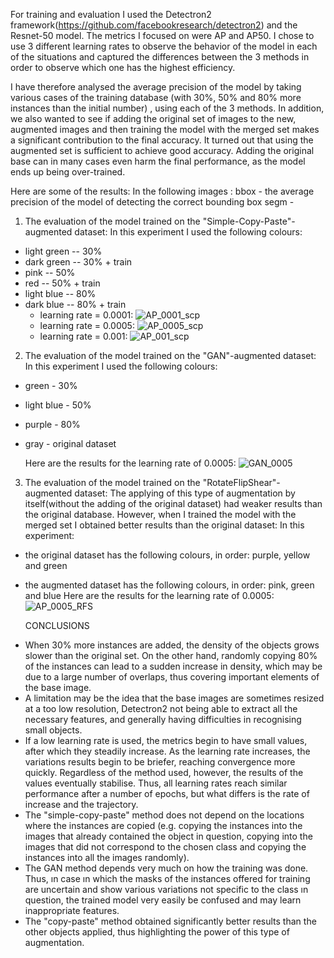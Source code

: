 For training and evaluation I used the Detectron2 framework(https://github.com/facebookresearch/detectron2) and the Resnet-50 model. The metrics I focused on were AP and AP50. I chose to use 3 different learning rates to observe the behavior of the model in each of the situations and captured the differences between the 3 methods in order to observe which one has the highest efficiency.

I have therefore analysed the average precision of the model by taking various cases of the training database (with 30%, 50% and 80% more instances than the initial number) , using each of the 3 methods. In addition, we also wanted to see if adding the original set of images to the new, augmented images and then training the model with the merged set makes a significant contribution to the final accuracy. It turned out that using the augmented set is sufficient to achieve good accuracy. Adding the original base can in many cases even harm the final performance, as the model ends up being over-trained. 

Here are some of the results: 
In the following images :
bbox - the average precision of the model of detecting the correct bounding box
segm - 
1.  The evaluation of the model trained on the "Simple-Copy-Paste"-augmented dataset:
In this experiment I used the following colours:
* light green -- 30%
* dark green -- 30% + train
* pink -- 50%  
* red -- 50% + train
* light blue -- 80%
* dark blue -- 80% + train
    - learning rate = 0.0001:
  ![AP_0001_scp](https://github.com/RalucaVidrasc/Object-generating-system/assets/105721568/4b97f70b-812a-4b02-806b-ebbebcb3e015)
    - learning  rate = 0.0005:
  ![AP_0005_scp](https://github.com/RalucaVidrasc/Object-generating-system/assets/105721568/57a10a69-40fc-476a-ad18-04cdeefcafc2)
    - learning rate = 0.001:
  ![AP_001_scp](https://github.com/RalucaVidrasc/Object-generating-system/assets/105721568/b5e8e25a-7d53-431e-a545-c06c8bcfbada)
2. The evaluation of the model trained on the "GAN"-augmented dataset:
  In this experiment I used the following colours:
  * green - 30%
  * light blue - 50%
  * purple - 80%
  * gray - original dataset
    
       Here are the results for the learning rate of 0.0005:
  ![GAN_0005](https://github.com/RalucaVidrasc/Object-generating-system/assets/105721568/ee449f1f-32a0-442c-8186-b53b1b9748d7)

3. The evaluation of the model trained on the "RotateFlipShear"-augmented dataset:
   The applying of this type of augmentation by itself(without the adding of the original dataset) had weaker results than the original database. However, when I trained the model with the merged set I obtained better results than the original dataset:
  In this experiment:
* the original dataset has the following colours, in order: purple, yellow and green
* the augmented dataset has the following colours, in order: pink, green and blue
      Here are the results for the learning rate of 0.0005:
![AP_0005_RFS](https://github.com/RalucaVidrasc/Object-generating-system/assets/105721568/cd329e6a-738e-48dc-b442-0a762a8a4425)

    CONCLUSIONS
- When 30% more instances are added, the density of the objects grows slower than the original set. On the other hand, randomly copying 80% of the instances can lead to a sudden increase in density, which may be due to a large number of overlaps, thus covering important elements of the base image.
- A limitation may be the idea that the base images are sometimes resized at a too low resolution, Detectron2 not being able to extract all the necessary features, and generally having difficulties in recognising small objects.
- If a low learning rate is used, the metrics begin to have small values, after which they steadily increase. As the learning rate increases, the variations results begin to be briefer, reaching convergence more quickly. Regardless of the method used, however, the results of the values eventually stabilise. Thus, all learning rates reach similar performance after a number of epochs, but what differs is the rate of increase and the trajectory.
- The "simple-copy-paste" method does not depend on the locations where the instances are copied (e.g. copying the instances into the images that already contained the object in question, copying into the images that did not correspond to the chosen class and copying the instances into all the images randomly).
- The GAN method depends very much on how the training was done. Thus, ın case ın which the masks of the instances offered for training are uncertain and show various variations not specific to the class ın question, the trained model very easily be confused and may learn inappropriate features.
- The "copy-paste" method obtained significantly better results than the other objects applied, thus highlighting the power of this type of augmentation.


